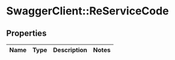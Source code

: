 # SwaggerClient::ReServiceCode

## Properties
Name | Type | Description | Notes
------------ | ------------- | ------------- | -------------


